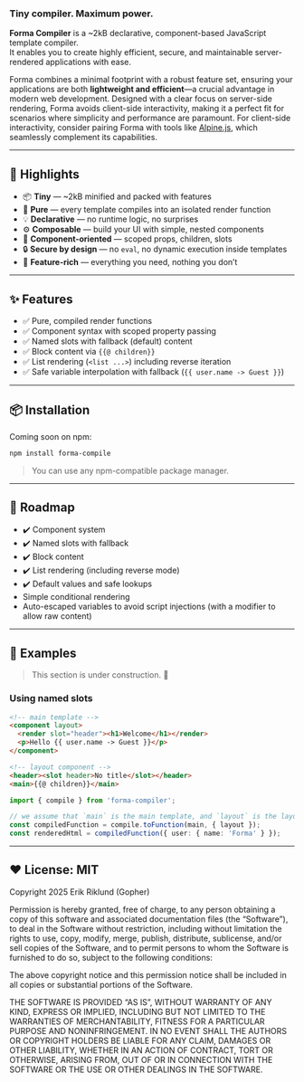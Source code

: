 ### Tiny compiler. Maximum power.

**Forma Compiler** is a ~2kB declarative, component-based JavaScript template compiler.  
It enables you to create highly efficient, secure, and maintainable server-rendered applications with ease.

Forma combines a minimal footprint with a robust feature set, ensuring your applications are both **lightweight and efficient**—a crucial advantage in modern web development. Designed with a clear focus on server-side rendering, Forma avoids client-side interactivity, making it a perfect fit for scenarios where simplicity and performance are paramount. For client-side interactivity, consider pairing Forma with tools like [Alpine.js](https://alpinejs.dev/), which seamlessly complement its capabilities.

---

## 🔦 Highlights

- 📦 **Tiny** — ~2kB minified and packed with features  
- 🧼 **Pure** — every template compiles into an isolated render function  
- 💡 **Declarative** — no runtime logic, no surprises  
- ⚙️ **Composable** — build your UI with simple, nested components  
- 🧩 **Component-oriented** — scoped props, children, slots  
- 🔒 **Secure by design** — no `eval`, no dynamic execution inside templates  
- 🚀 **Feature-rich** — everything you need, nothing you don’t  

---

## ✨ Features

- ✅ Pure, compiled render functions  
- ✅ Component syntax with scoped property passing  
- ✅ Named slots with fallback (default) content  
- ✅ Block content via `{{@ children}}`  
- ✅ List rendering (`<list ...>`) including reverse iteration  
- ✅ Safe variable interpolation with fallback (`{{ user.name -> Guest }}`)  

---

## 📦 Installation

Coming soon on npm:  
```bash
npm install forma-compile
```

> You can use any npm-compatible package manager.

---

## 🚧 Roadmap

- ✔️ Component system  
- ✔️ Named slots with fallback  
- ✔️ Block content  
- ✔️ List rendering (including reverse mode)
- ✔️ Default values and safe lookups  
- Simple conditional rendering
- Auto-escaped variables to avoid script injections (with a modifier to allow raw content)

---

## 🧪 Examples

>This section is under construction. 🚧

### Using named slots

```html
<!-- main template -->
<component layout>
  <render slot="header"><h1>Welcome</h1></render>
  <p>Hello {{ user.name -> Guest }}</p>
</component>
```

```html
<!-- layout component -->
<header><slot header>No title</slot></header>
<main>{{@ children}}</main>
```

```ts
import { compile } from 'forma-compiler';

// we assume that `main` is the main template, and `layout` is the layout component
const compiledFunction = compile.toFunction(main, { layout });
const renderedHtml = compiledFunction({ user: { name: 'Forma' } });
```

---

## ❤️ License: MIT

Copyright 2025 Erik Riklund (Gopher)

Permission is hereby granted, free of charge, to any person obtaining a copy of this software and associated documentation files (the “Software”), to deal in the Software without restriction, including without limitation the rights to use, copy, modify, merge, publish, distribute, sublicense, and/or sell copies of the Software, and to permit persons to whom the Software is furnished to do so, subject to the following conditions:

The above copyright notice and this permission notice shall be included in all copies or substantial portions of the Software.

THE SOFTWARE IS PROVIDED “AS IS”, WITHOUT WARRANTY OF ANY KIND, EXPRESS OR IMPLIED, INCLUDING BUT NOT LIMITED TO THE WARRANTIES OF MERCHANTABILITY, FITNESS FOR A PARTICULAR PURPOSE AND NONINFRINGEMENT. IN NO EVENT SHALL THE AUTHORS OR COPYRIGHT HOLDERS BE LIABLE FOR ANY CLAIM, DAMAGES OR OTHER LIABILITY, WHETHER IN AN ACTION OF CONTRACT, TORT OR OTHERWISE, ARISING FROM, OUT OF OR IN CONNECTION WITH THE SOFTWARE OR THE USE OR OTHER DEALINGS IN THE SOFTWARE.
